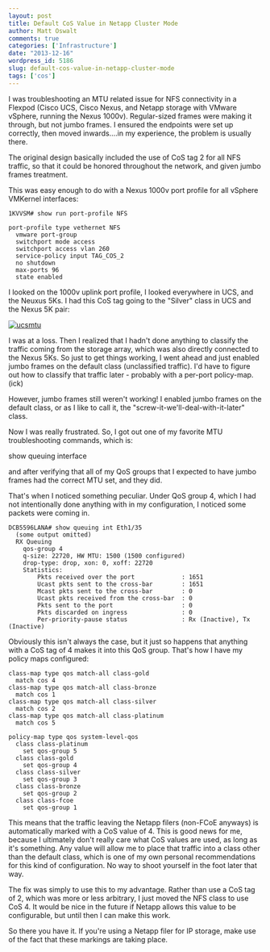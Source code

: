 ```yaml
---
layout: post
title: Default CoS Value in Netapp Cluster Mode
author: Matt Oswalt
comments: true
categories: ['Infrastructure']
date: "2013-12-16"
wordpress_id: 5186
slug: default-cos-value-in-netapp-cluster-mode
tags: ['cos']
---
```



I was troubleshooting an MTU related issue for NFS connectivity in a Flexpod (Cisco UCS, Cisco Nexus, and Netapp storage with VMware vSphere, running the Nexus 1000v). Regular-sized frames were making it through, but not jumbo frames. I ensured the endpoints were set up correctly, then moved inwards....in my experience, the problem is usually there.

The original design basically included the use of CoS tag 2 for all NFS traffic, so that it could be honored throughout the network, and given jumbo frames treatment.

This was easy enough to do with a Nexus 1000v port profile for all vSphere VMKernel interfaces:

    1KVVSM# show run port-profile NFS
    
    port-profile type vethernet NFS
      vmware port-group
      switchport mode access
      switchport access vlan 260
      service-policy input TAG_COS_2
      no shutdown
      max-ports 96
      state enabled

I looked on the 1000v uplink port profile, I looked everywhere in UCS, and the Neuxus 5Ks. I had this CoS tag going to the "Silver" class in UCS and the Nexus 5K pair:

[![ucsmtu](/assets/2013/12/ucsmtu.png)](/assets/2013/12/ucsmtu.png)

I was at a loss. Then I realized that I hadn't done anything to classify the traffic coming from the storage array, which was also directly connected to the Nexus 5Ks. So just to get things working, I went ahead and just enabled jumbo frames on the default class (unclassified traffic). I'd have to figure out how to classify that traffic later - probably with a per-port policy-map. (ick)

However, jumbo frames still weren't working! I enabled jumbo frames on the default class, or as I like to call it, the "screw-it-we'll-deal-with-it-later" class.

Now I was really frustrated. So, I got out one of my favorite MTU troubleshooting commands, which is:

  show queuing interface <interface>

and after verifying that all of my QoS groups that I expected to have jumbo frames had the correct MTU set, and they did.

That's when I noticed something peculiar. Under QoS group 4, which I had not intentionally done anything with in my configuration, I noticed some packets were coming in.

    DCB5596LANA# show queuing int Eth1/35
      (some output omitted)
      RX Queuing
        qos-group 4
        q-size: 22720, HW MTU: 1500 (1500 configured)
        drop-type: drop, xon: 0, xoff: 22720
        Statistics:
            Pkts received over the port             : 1651
            Ucast pkts sent to the cross-bar        : 1651
            Mcast pkts sent to the cross-bar        : 0
            Ucast pkts received from the cross-bar  : 0
            Pkts sent to the port                   : 0
            Pkts discarded on ingress               : 0
            Per-priority-pause status               : Rx (Inactive), Tx (Inactive)

Obviously this isn't always the case, but it just so happens that anything with a CoS tag of 4 makes it into this QoS group. That's how I have my policy maps configured:
    
    class-map type qos match-all class-gold
      match cos 4
    class-map type qos match-all class-bronze
      match cos 1
    class-map type qos match-all class-silver
      match cos 2
    class-map type qos match-all class-platinum
      match cos 5
    
    policy-map type qos system-level-qos
      class class-platinum
        set qos-group 5
      class class-gold
        set qos-group 4
      class class-silver
        set qos-group 3
      class class-bronze
        set qos-group 2
      class class-fcoe
        set qos-group 1

This means that the traffic leaving the Netapp filers (non-FCoE anyways) is automatically marked with a CoS value of 4. This is good news for me, because I ultimately don't really care what CoS values are used, as long as it's something. Any value will allow me to place that traffic into a class other than the default class, which is one of my own personal recommendations for this kind of configuration. No way to shoot yourself in the foot later that way.

The fix was simply to use this to my advantage. Rather than use a CoS tag of 2, which was more or less arbitrary, I just moved the NFS class to use CoS 4. It would be nice in the future if Netapp allows this value to be configurable, but until then I can make this work.

So there you have it. If you're using a Netapp filer for IP storage, make use of the fact that these markings are taking place.
